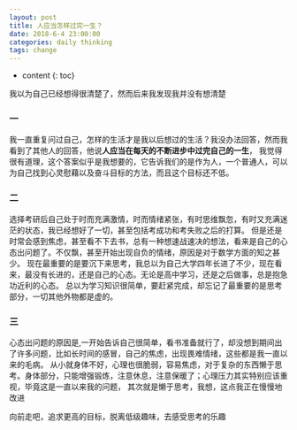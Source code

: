 ```yaml
---
layout: post
title: 人应当怎样过完一生？
date: 2018-6-4 23:00:00
categories: daily thinking
tags: change
---
```


* content
{: toc}

我以为自己已经想得很清楚了，然而后来我发现我并没有想清楚




### 一
我一直重复问过自己，怎样的生活才是我以后想过的生活？我没办法回答，然而我看到了其他人的回答，他说**人应当在每天的不断进步中过完自己的一生**，
我觉得很有道理，这个答案似乎是我想要的，它告诉我们的是作为人，一个普通人，可以为自己找到心灵慰藉以及奋斗目标的方法，而且这个目标还不低。

### 二
选择考研后自己处于时而充满激情，时而情绪紧张，有时思维飘忽，有时又充满迷茫的状态，我已经想好了一切，甚至包括考成功和考失败之后的打算。
但是还是时常会感到焦虑，甚至看不下去书，总有一种想速战速决的想法，看来是自己的心态出问题了。不仅飘，甚至开始出现自负的情绪，原因是对于数学方面的知之甚少。
现在最重要的是要沉下来思考，我总以为自己大学四年长进了不少，现在看来，最没有长进的，还是自己的心态。无论是高中学习，还是之后做事，总是抱急功近利的心态。
总以为学习知识很简单，要赶紧完成，却忘记了最重要的是思考部分，一切其他外物都是虚的。

### 三
心态出问题的原因是,一开始告诉自己很简单，看书准备就行了，却没想到期间出了许多问题，比如长时间的感冒，自己的焦虑，出现畏难情绪，这些都是我一直以来的毛病。
从小就身体不好，心理也很脆弱，容易焦虑，对于复杂的东西懒于思考。身体部分，只能增强锻炼，注意休息，注意保暖了；心理压力其实特别应该重视，毕竟这是一直以来我的问题，
其次就是懒于思考，我想，这点我正在慢慢地改进

向前走吧，追求更高的目标，脱离低级趣味，去感受思考的乐趣